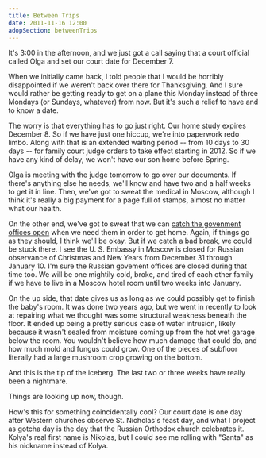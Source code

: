 ```yaml
---
title: Between Trips
date: 2011-11-16 12:00
adopSection: betweenTrips
---
```

It's 3:00 in the afternoon, and we just got a call saying that a court official called Olga and set our court date for December 7.

When we initially came back, I told people that I would be horribly disappointed if we weren't back over there for Thanksgiving.  And I sure would rather be getting ready to get on a plane this Monday instead of three Mondays (or Sundays, whatever) from now.  But it's such a relief to have and to know a date.

The worry is that everything has to go just right.  Our home study expires December 8.  So if we have just one hiccup, we're into paperwork redo limbo.  Along with that is an extended waiting period -- from 10 days to 30 days -- for family court judge orders to take effect starting in 2012.  So if we have any kind of delay, we won't have our son home before Spring.

Olga is meeting with the judge tomorrow to go over our documents.  If there's anything else he needs, we'll know and have two and a half weeks to get it in line.  Then, we've got to sweat the medical in Moscow, although I think it's really a big payment for a page full of stamps, almost no matter what our health.

On the other end, we've got to sweat that we can <a href="http://moscow.usembassy.gov/holidays.html" target="_blank">catch the govenment offices open</a> when we need them in order to get home.  Again, if things go as they should, I think we'll be okay.  But if we catch a bad break, we could be stuck there.  I see the U. S. Embassy in Moscow is closed for Russian observance of Christmas and New Years from December 31 through January 10.  I'm sure the Russian govement offices are closed during that time too.  We will be one mightily cold, broke, and tired of each other family if we have to live in a Moscow hotel room until two weeks into January.

On the up side, that date gives us as long as we could possibly get to finish the baby's room.  It was done two years ago, but we went in recently to look at repairing what we thought was some structural weakness beneath the floor.  It ended up being a pretty serious case of water intrusion, likely because it wasn't sealed from moisture coming up from the hot wet garage below the room.  You wouldn't believe how much damage that could do, and how much mold and fungus could grow.  One of the pieces of subfloor literally had a large mushroom crop growing on the bottom.

And this is the tip of the iceberg.  The last two or three weeks have really been a nightmare.

Things are looking up now, though.

How's this for something coincidentally cool?  Our court date is one day after Western churches observe St. Nicholas's feast day, and what I project as gotcha day is the day that the Russian Orthodox church celebrates it.  Kolya's real first name is Nikolas, but I could see me rolling with "Santa" as his nickname instead of Kolya.   
